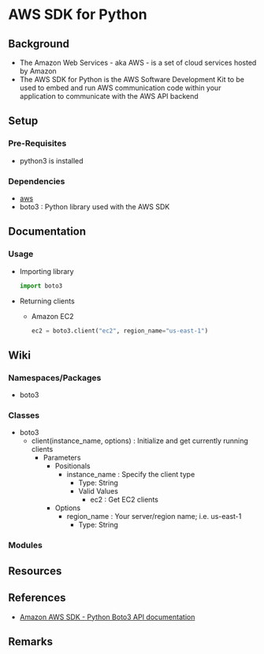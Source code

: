 # AWS SDK for Python

## Background
+ The Amazon Web Services - aka AWS - is a set of cloud services hosted by Amazon
+ The AWS SDK for Python is the AWS Software Development Kit to be used to embed and run AWS communication code within your application to communicate with the AWS API backend

## Setup
### Pre-Requisites
- python3 is installed

### Dependencies
- [aws](https://github.com/aws/aws-cli)
- boto3 : Python library used with the AWS SDK

## Documentation

### Usage
- Importing library
    ```python
    import boto3
    ```

- Returning clients
    - Amazon EC2
        ```python
        ec2 = boto3.client("ec2", region_name="us-east-1")
        ```

## Wiki

### Namespaces/Packages
+ boto3

### Classes
- boto3
    - client(instance_name, options) : Initialize and get currently running clients
        - Parameters
            - Positionals
                - instance_name : Specify the client type
                    + Type: String
                    - Valid Values
                        + ec2 : Get EC2 clients
            - Options
                - region_name : Your server/region name; i.e. us-east-1
                    + Type: String
### Modules

## Resources

## References
+ [Amazon AWS SDK - Python Boto3 API documentation](https://boto3.amazonaws.com/v1/documentation/api/latest/index.html)

## Remarks